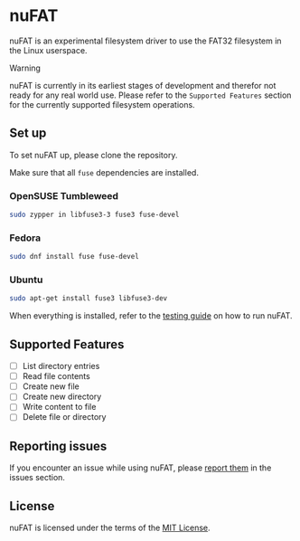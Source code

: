 # nuFAT

nuFAT is an experimental filesystem driver to use the FAT32 filesystem in the Linux userspace.

> [!Warning]
> nuFAT is currently in its earliest stages of development and therefor not ready for any real world use.
> Please refer to the `Supported Features` section for the currently supported filesystem operations.

## Set up

To set nuFAT up, please clone the repository.

Make sure that all `fuse` dependencies are installed.

### OpenSUSE Tumbleweed

```sh
sudo zypper in libfuse3-3 fuse3 fuse-devel 
```

### Fedora

```sh
sudo dnf install fuse fuse-devel
```

### Ubuntu

```sh
sudo apt-get install fuse3 libfuse3-dev
```

When everything is installed, refer to the [testing guide](./docs/testing.md) on how to run nuFAT.

## Supported Features

- [ ] List directory entries
- [ ] Read file contents
- [ ] Create new file
- [ ] Create new directory
- [ ] Write content to file
- [ ] Delete file or directory

## Reporting issues

If you encounter an issue while using nuFAT, please [report them](https://github.com/ByteOtter/nuFAT/issues) in the issues section.

## License

nuFAT is licensed under the terms of the [MIT License](./LICENSE).
